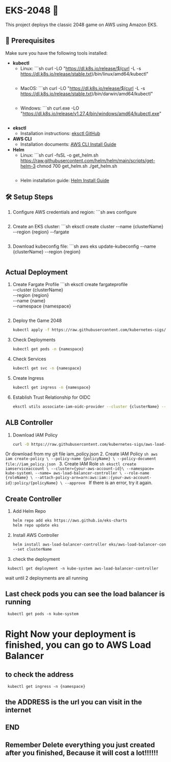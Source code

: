 # EKS-2048 🌟

<p>This project deploys the classic 2048 game on AWS using Amazon EKS.</p>

## 🚀 Prerequisites

Make sure you have the following tools installed:

- **kubectl**
  - Linux: 
        ```sh
    curl -LO "https://dl.k8s.io/release/$(curl -L -s https://dl.k8s.io/release/stable.txt)/bin/linux/amd64/kubectl"
    ```
  - MacOS: 
        ```sh
    curl -LO "https://dl.k8s.io/release/$(curl -L -s https://dl.k8s.io/release/stable.txt)/bin/darwin/amd64/kubectl"
    ```
  - Windows: 
        ```sh
    curl.exe -LO "https://dl.k8s.io/release/v1.27.4/bin/windows/amd64/kubectl.exe"
    ```
- **eksctl**
  - Installation instructions: [eksctl GitHub](https://github.com/eksctl-io/eksctl/blob/main/README.md)
- **AWS CLI**
  - Installation documents: [AWS CLI Install Guide](https://docs.aws.amazon.com/cli/latest/userguide/getting-started-install.html)
- **Helm**
  - Linux:
        ```sh
    curl -fsSL -o get_helm.sh https://raw.githubusercontent.com/helm/helm/main/scripts/get-helm-3
    chmod 700 get_helm.sh
    ./get_helm.sh
    ```
  - Helm installation guide: [Helm Install Guide](https://helm.sh/docs/intro/install/)

## 🛠️ Setup Steps

1. Configure AWS credentials and region:
       ```sh
   aws configure
   ```
2. Create an EKS cluster:
        ```sh
    eksctl create cluster --name {clusterName} --region {region} --fargate
    ```
3. Download kubeconfig file:
        ```sh
    aws eks update-kubeconfig --name {clusterName} --region {region}
    ```
## Actual Deployment 
1. Create Fargate Profile
        ```sh
    eksctl create fargateprofile \
    --cluster {clusterName} \
    --region {region} \
    --name {name} \
    --namespace {namespace}
    ```
2. Deploy the Game 2048
    ```sh
    kubectl apply -f https://raw.githubusercontent.com/kubernetes-sigs/aws-load-balancer-controller/v2.5.4/docs/examples/2048/2048_full.yaml
    ```
3. Check Deployments
    ```sh
    kubectl get pods -n {namespace}
    ```
4. Check Services
    ```sh
    kubectl get svc -n {namespace}
    ```
5. Create Ingress
    ```sh
    kubectl get ingress -n {namespace}
    ```
6. Establish Trust Relationship for OIDC
    ```sh
    eksctl utils associate-iam-oidc-provider --cluster {clusterName} --approve
    ```
## ALB Controller
1. Download IAM Policy
    ```sh
    curl -O https://raw.githubusercontent.com/kubernetes-sigs/aws-load-balancer-controller/v2.5.4/docs/install/iam_policy.json
    ```
Or download from my git file iam_policy.json
2. Create IAM Policy
    ```sh
    aws iam create-policy \
    --policy-name {policyName} \
    --policy-document file://iam_policy.json
    ```
3. Create IAM Role
    ```sh
    eksctl create iamserviceaccount \
    --cluster={your-aws-account-id}\
    --namespace= kube-system\
    --name= aws-load-balancer-controller \
    --role-name {roleName} \
    --attach-policy-arn=arn:aws:iam::{your-aws-account-id}:policy/{policyName} \
    --approve
    ```
If there is an error, try it again.

## Create Controller

1. Add Helm Repo
    ```sh
    helm repo add eks https://aws.github.io/eks-charts
    helm repo update eks
2. Install AWS Controller
    ```sh
    helm install aws-load-balancer-controller eks/aws-load-balancer-controller -n kube-system \
    --set clusterName
    ```
3. check the deployment
```shell
 kubectl get deployment -n kube-system aws-load-balancer-controller
```
wait until 2 deployments are all running

## Last check pods you can see the load balancer is running
```shell
 kubectl get pods -n kube-system
```
# Right Now your deployment is finished, you can go to AWS Load Balancer 
## to check the address
```shell
 kubectl get ingress -n {namespace}
```
## the ADDRESS is the url you can visit in the internet



## END
## Remember Delete everything you just created after you finished, Because it will cost a lot!!!!!!